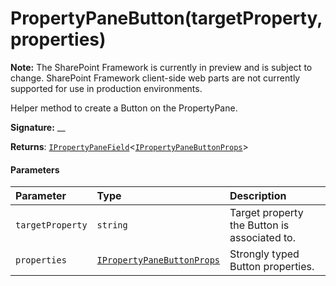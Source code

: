 # PropertyPaneButton(targetProperty,properties)
**Note:** The SharePoint Framework is currently in preview and is subject to change. SharePoint Framework client-side web parts are not currently supported for use in production environments.



Helper method to create a Button on the PropertyPane.

**Signature:** __

**Returns**: [`IPropertyPaneField`](../sp-webpart-base/ipropertypanefield.md)<[`IPropertyPaneButtonProps`](../sp-webpart-base/ipropertypanebuttonprops.md)>





#### Parameters


| Parameter	   | Type    | Description |
|:-------------|:---------------|:------------|
| `targetProperty`    | `string` | Target property the Button is associated to. |
| `properties`    | [`IPropertyPaneButtonProps`](../sp-webpart-base/ipropertypanebuttonprops.md) | Strongly typed Button properties. |



